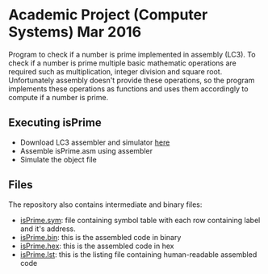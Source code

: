 # Academic Project (Computer Systems) Mar 2016

Program to check if a number is prime implemented in assembly (LC3). To check if a number is prime multiple basic mathematic operations are required such as multiplication, integer division and square root. Unfortunately assembly doesn't provide these operations, so the program implements these operations as functions and uses them accordingly to compute if a number is prime.

## Executing isPrime
* Download LC3 assembler and simulator  [here](http://lc3help.com/downloads.htm) 
* Assemble isPrime.asm using assembler
* Simulate the object file


## Files
The repository also contains intermediate and binary files: 
* [isPrime.sym](isPrime.sym): file containing symbol table with each row containing label and it's address.
* [isPrime.bin](isPrime.bin): this is the assembled code in binary
* [isPrime.hex](isPrime.hex): this is the assembled code in hex
* [isPrime.lst](isPrime.lst): this is the listing file containing human-readable assembled code
